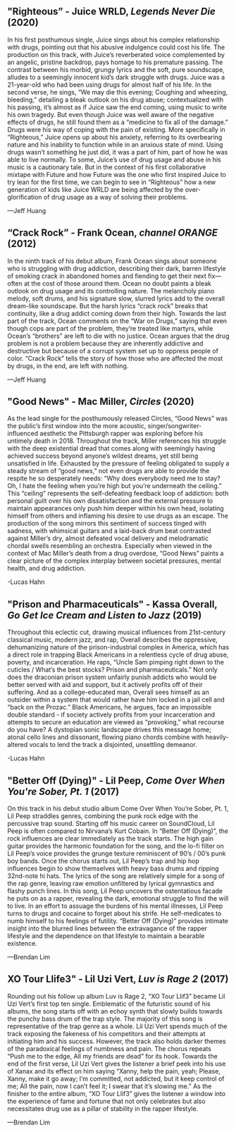 ## "Righteous” - Juice WRLD, *Legends Never Die* (2020)

In his first posthumous single, Juice sings about his complex relationship with drugs, pointing out that his abusive indulgence could cost his life. The production on this track, with Juice’s reverberated voice complemented by an angelic, pristine backdrop, pays homage to his premature passing. The contrast between his morbid, grungy lyrics and the soft, pure soundscape, alludes to a seemingly innocent kid’s dark struggle with drugs. Juice was a 21-year-old who had been using drugs for almost half of his life. In the second verse, he sings, “We may die this evening; Coughing and wheezing, bleeding,” detailing a bleak outlook on his drug abuse; contextualized with his passing, it’s almost as if Juice saw the end coming, using music to write his own tragedy. But even though Juice was well aware of the negative effects of drugs, he still found them as a “medicine to fix all of the damage.” Drugs were his way of coping with the pain of existing. More specifically in “Righteous,” Juice opens up about his anxiety, referring to its overbearing nature and his inability to function while in an anxious state of mind. Using drugs wasn’t something he just did, it was a part of him, part of how he was able to live normally. To some, Juice’s use of drug usage and abuse in his music is a cautionary tale. But in the context of his first collaborative mixtape with Future and how Future was the one who first inspired Juice to try lean for the first time, we can begin to see in “Righteous” how a new generation of kids like Juice WRLD are being affected by the over-glorification of drug usage as a way of solving their problems.

—Jeff Huang

## “Crack Rock” - Frank Ocean, *channel ORANGE* (2012)

In the ninth track of his debut album, Frank Ocean sings about someone who is struggling with drug addiction, describing their dark, barren lifestyle of smoking crack in abandoned homes and fiending to get their next fix—often at the cost of those around them. Ocean no doubt paints a bleak outlook on drug usage and its controlling nature. The melancholy piano melody, soft drums, and his signature slow, slurred lyrics add to the overall dream-like soundscape. But the harsh lyrics “crack rock” breaks that continuity, like a drug addict coming down from their high. Towards the last part of the track, Ocean comments on the “War on Drugs,” saying that even though cops are part of the problem, they’re treated like martyrs, while Ocean’s “brothers” are left to die with no justice. Ocean argues that the drug problem is not a problem because they are inherently addictive and destructive but because of a corrupt system set up to oppress people of color. “Crack Rock” tells the story of how those who are affected the most by drugs, in the end, are left with nothing.

—Jeff Huang

## "Good News" - Mac Miller, *Circles* (2020)

As the lead single for the posthumously released Circles, “Good News” was the public’s first window into the more acoustic, singer/songwriter-influenced aesthetic the Pittsburgh rapper was exploring before his untimely death in 2018. Throughout the track, Miller references his struggle with the deep existential dread that comes along with seemingly having achieved success beyond anyone’s wildest dreams, yet still being unsatisfied in life. Exhausted by the pressure of feeling obligated to supply a steady stream of “good news,” not even drugs are able to provide the respite he so desperately needs: “Why does everybody need me to stay? Oh, I hate the feeling when you’re high but you’re underneath the ceiling.” This “ceiling” represents the self-defeating feedback loop of addiction: both personal guilt over his own dissatisfaction and the external pressure to maintain appearances only push him deeper within his own head, isolating himself from others and inflaming his desire to use drugs as an escape. The production of the song mirrors this sentiment of success tinged with sadness, with whimsical guitars and a laid-back drum beat contrasted against Miller’s dry, almost defeated vocal delivery and melodramatic chordal swells resembling an orchestra. Especially when viewed in the context of Mac Miller’s death from a drug overdose, “Good News” paints a clear picture of the complex interplay between societal pressures, mental health, and drug addiction.

-Lucas Hahn

## "Prison and Pharmaceuticals" - Kassa Overall, *Go Get Ice Cream and Listen to Jazz* (2019)

Throughout this eclectic cut, drawing musical influences from 21st-century classical music, modern jazz, and rap, Overall describes the oppressive, dehumanizing nature of the prison-industrial complex in America, which has a direct role in trapping Black Americans in a relentless cycle of drug abuse, poverty, and incarceration. He raps, “Uncle Sam pimping right down to the cuticles / What’s the best stocks? Prison and pharmaceuticals.” Not only does the draconian prison system unfairly punish addicts who would be better served with aid and support, but it actively profits off of their suffering. And as a college-educated man, Overall sees himself as an outsider within a system that would rather have him locked in a jail cell and “back on the Prozac.” Black Americans, he argues, face an impossible double standard - if society actively profits from your incarceration and attempts to secure an education are viewed as “provoking,” what recourse do you have? A dystopian sonic landscape drives this message home; atonal cello lines and dissonant, flowing piano chords combine with heavily-altered vocals to lend the track a disjointed, unsettling demeanor.

-Lucas Hahn

## "Better Off (Dying)" - Lil Peep, *Come Over When You're Sober, Pt. 1* (2017)

On this track in his debut studio album Come Over When You’re Sober, Pt. 1, Lil Peep straddles genres, combining the punk rock edge with the percussive trap sound. Starting off his music career on SoundCloud, Lil Peep is often compared to Nirvana’s Kurt Cobain. In “Better Off (Dying)”, the rock influences are clear immediately as the track starts. The high gain guitar provides the harmonic foundation for the song, and the lo-fi filter on Lil Peep’s voice provides the grunge texture reminiscent of 90’s / 00’s punk boy bands. Once the chorus starts out, Lil Peep’s trap and hip hop influences begin to show themselves with heavy bass drums and ripping 32nd-note hi hats. The lyrics of the song are relatively simple for a song of the rap genre, leaving raw emotion unfiltered by lyrical gymnastics and flashy punch lines. In this song, Lil Peep uncovers the ostentatious facade he puts on as a rapper, revealing the dark, emotional struggle to find the will to live. In an effort to assuage the burdens of his mental illnesses, Lil Peep turns to drugs and cocaine to forget about his strife. He self-medicates to numb himself to his feelings of futility. “Better Off (Dying)” provides intimate insight into the blurred lines between the extravagance of the rapper lifestyle and the dependence on that lifestyle to maintain a bearable existence.

—Brendan Lim

## XO Tour Llife3" - Lil Uzi Vert, *Luv is Rage 2* (2017)

Rounding out his follow up album Luv is Rage 2, “XO Tour Llif3” became Lil Uzi Vert’s first top ten single. Emblematic of the futuristic sound of his albums, the song starts off with an echoy synth that slowly builds towards the punchy bass drum of the trap style. The majority of this song is representative of the trap genre as a whole. Lil Uzi Vert spends much of the track exposing the fakeness of his competitors and their attempts at initiating him and his success. However, the track also holds darker themes of the paradoxical feelings of numbness and pain. The chorus repeats “Push me to the edge, All my friends are dead” for its hook. Towards the end of the first verse, Lil Uzi Vert gives the listener a brief peek into his use of Xanax and its effect on him saying “Xanny, help the pain, yeah; Please, Xanny, make it go away; I’m committed, not addicted, but it keep control of me; All the pain, now I can’t feel it; I swear that it’s slowing me.” As the finisher to the entire album, “XO Tour Llif3” gives the listener a window into the experience of fame and fortune that not only celebrates but also necessitates drug use as a pillar of stability in the rapper lifestyle.

—Brendan Lim
